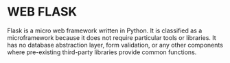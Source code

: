 # WEB FLASK
Flask is a micro web framework written in Python. It is classified as a microframework
because it does not require particular tools or libraries. It has no database abstraction
layer, form validation, or any other components where pre-existing third-party libraries
provide common functions.
